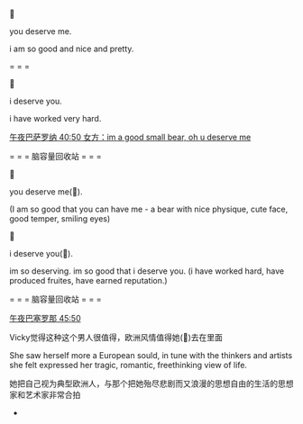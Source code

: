 
🐻

you deserve me.

i am so good and nice and pretty.

= = =

🎁

i deserve you.

i have worked very hard.



[午夜巴萨罗纳 40:50 女方：im a good small bear, oh u deserve me](http://www.bilibili.com/video/av2065903)

= = = 脑容量回收站 = = =

🐻

you deserve me(🐻).

(I am so good that you can have me - a bear with nice physique, cute face, good temper, smiling eyes)

🎁

i deserve you(🎁).

im so deserving. im so good that i deserve you.
(i have worked hard, have produced fruites, have earned reputation.)

= = = 脑容量回收站 = = =

[午夜巴塞罗那 45:50](http://www.bilibili.com/video/av2065903)

Vicky觉得这种这个男人很值得，欧洲风情值得她(🐻)去在里面

She saw herself more a European sould, in tune with the thinkers and artists she felt expressed her tragic, romantic, freethinking view of life.

她把自己视为典型欧洲人，与那个把她殆尽悲剧而又浪漫的思想自由的生活的思想家和艺术家非常合拍

-
